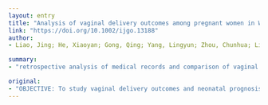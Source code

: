 ```yaml
---
layout: entry
title: "Analysis of vaginal delivery outcomes among pregnant women in Wuhan, China during the COVID-19 pandemic"
link: "https://doi.org/10.1002/ijgo.13188"
author:
- Liao, Jing; He, Xiaoyan; Gong, Qing; Yang, Lingyun; Zhou, Chunhua; Li, Jiafu

summary:
- "retrospective analysis of medical records and comparison of vaginal delivery outcomes between 10 pregnant women and 53 pregnant women without COVID-19 admitted to Zhongnan Hospital of Wuhan University between January 20 and March 2, 2020. Results of laboratory tests, imaging tests, and SARS-CoV-2 nucleic acid tests were also analyzed in neonates delivered by pregnant women. There were no significant differences in gestational age, postpartum hemorrhage, and perineal resection rates between the two groups. METHODS. The retrospective analysis was carried out between pregnant women with clinical diagnosis and 53."

original:
- "OBJECTIVE: To study vaginal delivery outcomes and neonatal prognosis and summarize the management of vaginal delivery during the COVID-19 pandemic. METHODS: A retrospective analysis of medical records and comparison of vaginal delivery outcomes between 10 pregnant women with clinical diagnosis of COVID-19 and 53 pregnant women without COVID-19 admitted to Zhongnan Hospital of Wuhan University between January 20 and March 2, 2020. Results of laboratory tests, imaging tests, and SARS-CoV-2 nucleic acid tests were also analyzed in neonates delivered by pregnant women with clinical diagnosis of COVID-19. RESULTS: There were no significant differences in gestational age, postpartum hemorrhage, and perineal resection rates between the two groups. There were no significant differences in birth weight of neonates and neonatal asphyxia rates between the two groups. Neonates delivered by pregnant women with clinical diagnosis of COVID-19 tested negative for SARS-CoV-2 infection. CONCLUSIONS: Under the premise of full evaluation of vaginal delivery conditions and strict protection measures, pregnant women with ordinary type COVID-19 can try vaginal delivery without exacerbation of COVID-19 and without increasing the risk of SARS-CoV-2 infection in neonates."
---
```


